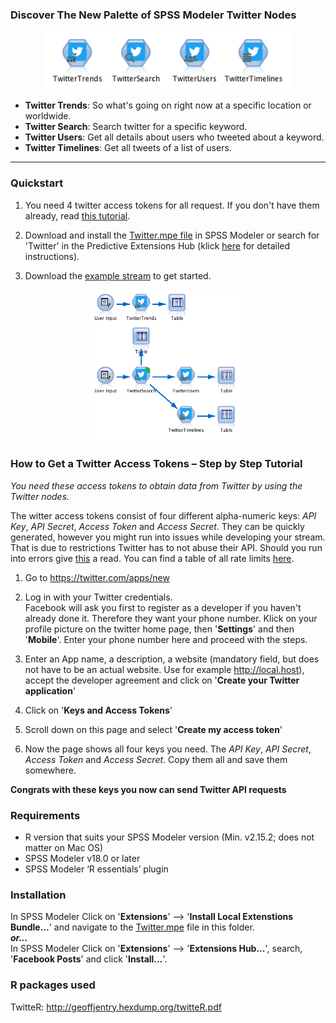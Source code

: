 ### Discover The New Palette of SPSS Modeler Twitter Nodes
<p align="center">
  <img src="img/Nodespalette.png"/ width=400px>
</p>

* **Twitter Trends**: So what's going on right now at a specific location or worldwide.
* **Twitter Search**: Search twitter for a specific keyword.
* **Twitter Users**: Get all details about users who tweeted about a keyword.
* **Twitter Timelines**: Get all tweets of a list of users.

---

### Quickstart

1. You need 4 twitter access tokens for all request. If you don't have them already, read [this tutorial](#how-to-get-a-twitter-access-tokens--step-by-step-tutorial).

2. Download and install the [Twitter.mpe file](Twitter.mpe) in SPSS Modeler or search for 'Twitter' in the Predictive Extensions Hub (klick [here](#installation) for detailed instructions).

3. Download the [example stream](example.str) to get started.
<p align="center">
  <img src="img/Stream.png"/ width=50%>
</p>

### How to Get a Twitter Access Tokens – Step by Step Tutorial

_You need these access tokens to obtain data from Twitter by using the Twitter nodes._

The witter access tokens consist of four different alpha-numeric keys: _API Key_, _API Secret_, _Access Token_ and _Access Secret_. They can be quickly generated, however you might run into issues while developing your stream. That is due to restrictions Twitter has to not abuse their API. Should you run into errors give [this](https://dev.twitter.com/overview/general/things-every-developer-should-know) a read. You can find a table of all rate limits [here](https://dev.twitter.com/rest/public/rate-limits).

1. Go to https://twitter.com/apps/new

2. Log in with your Twitter credentials.  
Facebook will ask you first to register as a developer if you haven't already done it. Therefore they want your phone number. Klick on your profile picture on the twitter home page, then '**Settings**' and then '**Mobile**'. Enter your phone number here and proceed with the steps.

3. Enter an App name, a description, a website (mandatory field, but does not have to be an actual website. Use for example http://local.host), accept the developer agreement and click on '**Create your Twitter application**'

4. Click on '**Keys and Access Tokens**'

5. Scroll down on this page and select '**Create my access token**'

6. Now the page shows all four keys you need. The _API Key_, _API Secret_, _Access Token_ and _Access Secret_. Copy them all and save them somewhere.

  **Congrats with these keys you now can send Twitter API requests**

### Requirements
* R version that suits your SPSS Modeler version (Min. v2.15.2; does not matter on Mac OS)
* SPSS Modeler v18.0 or later
* SPSS Modeler ‘R essentials’ plugin

### Installation
In SPSS Modeler Click on '**Extensions**' --> '**Install Local Extenstions Bundle...**' and navigate to the [Twitter.mpe](Twitter.mpe) file in this folder.  
**_or..._**  
In SPSS Modeler Click on '**Extensions**' --> '**Extensions Hub...**', search, '**Facebook Posts**' and click '**Install...**'.

### R packages used
TwitteR: http://geoffjentry.hexdump.org/twitteR.pdf
